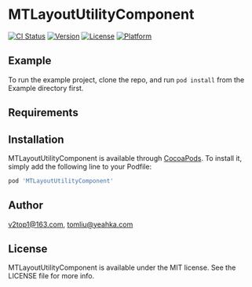# MTLayoutUtilityComponent

[![CI Status](https://img.shields.io/travis/v2top1@163.com/MTLayoutUtilityComponent.svg?style=flat)](https://travis-ci.org/v2top1@163.com/MTLayoutUtilityComponent)
[![Version](https://img.shields.io/cocoapods/v/MTLayoutUtilityComponent.svg?style=flat)](https://cocoapods.org/pods/MTLayoutUtilityComponent)
[![License](https://img.shields.io/cocoapods/l/MTLayoutUtilityComponent.svg?style=flat)](https://cocoapods.org/pods/MTLayoutUtilityComponent)
[![Platform](https://img.shields.io/cocoapods/p/MTLayoutUtilityComponent.svg?style=flat)](https://cocoapods.org/pods/MTLayoutUtilityComponent)

## Example

To run the example project, clone the repo, and run `pod install` from the Example directory first.

## Requirements

## Installation

MTLayoutUtilityComponent is available through [CocoaPods](https://cocoapods.org). To install
it, simply add the following line to your Podfile:

```ruby
pod 'MTLayoutUtilityComponent'
```

## Author

v2top1@163.com, tomliu@yeahka.com

## License

MTLayoutUtilityComponent is available under the MIT license. See the LICENSE file for more info.

